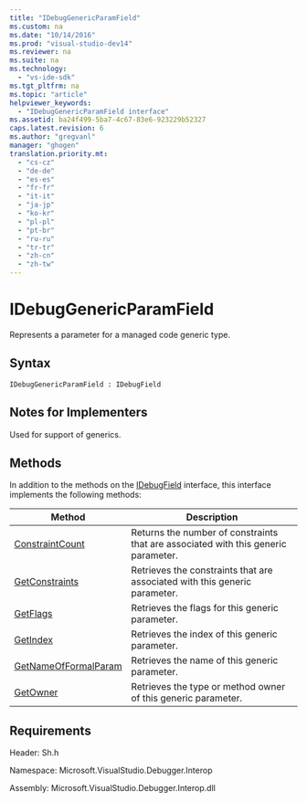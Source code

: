 ```yaml
---
title: "IDebugGenericParamField"
ms.custom: na
ms.date: "10/14/2016"
ms.prod: "visual-studio-dev14"
ms.reviewer: na
ms.suite: na
ms.technology: 
  - "vs-ide-sdk"
ms.tgt_pltfrm: na
ms.topic: "article"
helpviewer_keywords: 
  - "IDebugGenericParamField interface"
ms.assetid: ba24f499-5ba7-4c67-83e6-923229b52327
caps.latest.revision: 6
ms.author: "gregvanl"
manager: "ghogen"
translation.priority.mt: 
  - "cs-cz"
  - "de-de"
  - "es-es"
  - "fr-fr"
  - "it-it"
  - "ja-jp"
  - "ko-kr"
  - "pl-pl"
  - "pt-br"
  - "ru-ru"
  - "tr-tr"
  - "zh-cn"
  - "zh-tw"
---
```

# IDebugGenericParamField
Represents a parameter for a managed code generic type.  
  
## Syntax  
  
```  
IDebugGenericParamField : IDebugField  
```  
  
## Notes for Implementers  
 Used for support of generics.  
  
## Methods  
 In addition to the methods on the [IDebugField](../extensibility/idebugfield.md) interface, this interface implements the following methods:  
  
|Method|Description|  
|------------|-----------------|  
|[ConstraintCount](../extensibility/idebuggenericparamfield--constraintcount.md)|Returns the number of constraints that are associated with this generic parameter.|  
|[GetConstraints](../extensibility/idebuggenericparamfield--getconstraints.md)|Retrieves the constraints that are associated with this generic parameter.|  
|[GetFlags](../extensibility/idebuggenericparamfield--getflags.md)|Retrieves the flags for this generic parameter.|  
|[GetIndex](../extensibility/idebuggenericparamfield--getindex.md)|Retrieves the index of this generic parameter.|  
|[GetNameOfFormalParam](../extensibility/idebuggenericparamfield--getnameofformalparam.md)|Retrieves the name of this generic parameter.|  
|[GetOwner](../extensibility/idebuggenericparamfield--getowner.md)|Retrieves the type or method owner of this generic parameter.|  
  
## Requirements  
 Header: Sh.h  
  
 Namespace: Microsoft.VisualStudio.Debugger.Interop  
  
 Assembly: Microsoft.VisualStudio.Debugger.Interop.dll